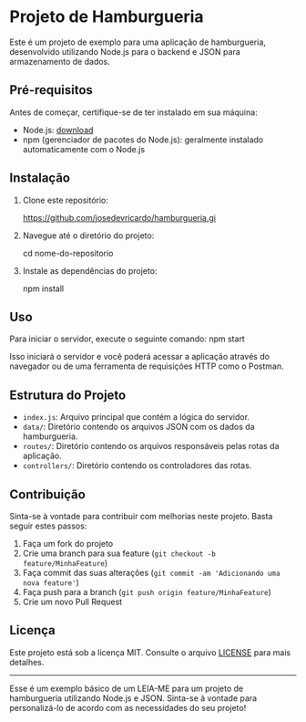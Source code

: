 # Projeto de Hamburgueria

Este é um projeto de exemplo para uma aplicação de hamburgueria, desenvolvido utilizando Node.js para o backend e JSON para armazenamento de dados.

## Pré-requisitos

Antes de começar, certifique-se de ter instalado em sua máquina:
- Node.js: [download](https://nodejs.org/)
- npm (gerenciador de pacotes do Node.js): geralmente instalado automaticamente com o Node.js

## Instalação

1. Clone este repositório:

   https://github.com/josedevricardo/hamburgueria.gi

3. Navegue até o diretório do projeto:

   cd nome-do-repositorio

4. Instale as dependências do projeto:

   npm install


## Uso

Para iniciar o servidor, execute o seguinte comando:
npm start


Isso iniciará o servidor e você poderá acessar a aplicação através do navegador ou de uma ferramenta de requisições HTTP como o Postman.

## Estrutura do Projeto

- `index.js`: Arquivo principal que contém a lógica do servidor.
- `data/`: Diretório contendo os arquivos JSON com os dados da hamburgueria.
- `routes/`: Diretório contendo os arquivos responsáveis pelas rotas da aplicação.
- `controllers/`: Diretório contendo os controladores das rotas.

## Contribuição

Sinta-se à vontade para contribuir com melhorias neste projeto. Basta seguir estes passos:
1. Faça um fork do projeto
2. Crie uma branch para sua feature (`git checkout -b feature/MinhaFeature`)
3. Faça commit das suas alterações (`git commit -am 'Adicionando uma nova feature'`)
4. Faça push para a branch (`git push origin feature/MinhaFeature`)
5. Crie um novo Pull Request

## Licença

Este projeto está sob a licença MIT. Consulte o arquivo [LICENSE](LICENSE) para mais detalhes.

---

Esse é um exemplo básico de um LEIA-ME para um projeto de hamburgueria utilizando Node.js e JSON. Sinta-se à vontade para personalizá-lo de acordo com as necessidades do seu projeto!
